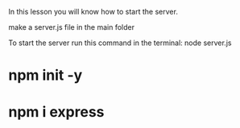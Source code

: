 In this lesson you will know how to start the server.

make a server.js file in the main folder

To start the server run this command in the terminal:
node server.js

# npm init -y
# npm i express
